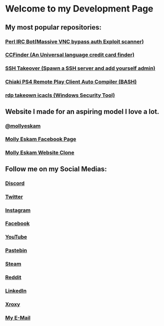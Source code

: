 # Welcome to my Development Page

## My most popular repositories:
### [Perl IRC Bot(Massive VNC bypass auth Exploit scanner)](https://github.com/independentcod/PerlIRCSSL_VNCbypass)
### [CCFinder (An Universal language credit card finder)](https://github.com/independentcod/CCFinder)
### [SSH Takeover (Spawn a SSH server and add yourself admin)](https://github.com/independentcod/SSHTakeover)
### [Chiaki PS4 Remote Play Client Auto Compiler (BASH)](https://github.com/independentcod/Chiaki-AutoCompile)
### [rdp takeown icacls (Windows Security Tool)](https://github.com/independentcod/rdp-takeown-icacls)




## Website I made for an aspiring model I love a lot.
### [@mollyeskam](https://www.mollyeskam.net)
### [Molly Eskam Facebook Page](https://www.facebook.com/Molly-Eskam-111990807201934)
### [Molly Eskam Website Clone](https://github.com/independentcod/mollyweb)

## Follow me on my Social Medias:
### [Discord](https://discord.gg/gGcWeas)
### [Twitter](https://twitter.com/independentcod)
### [Instagram](https://instagram.com/independentcod)
### [Facebook](https://facebook.com/remi.girard2)
### [YouTube](https://www.youtube.com/channel/UCfLotEbZSDbK7nUZm98LjkQ)
### [Pastebin](https://pastebin.com/u/independentt)
### [Steam](http://steamcommunity.com/id/independentcod)
### [Reddit](https://www.reddit.com/u/ind3p3nd3ntc0d)
### [LinkedIn](https://www.linkedin.com/in/independentcod/)
### [Xroxy](https://www.xroxy.com/xorum/profile.php?mode=viewprofile&u=4869)
### [My E-Mail](mailto:independentt@hotmail.com)
